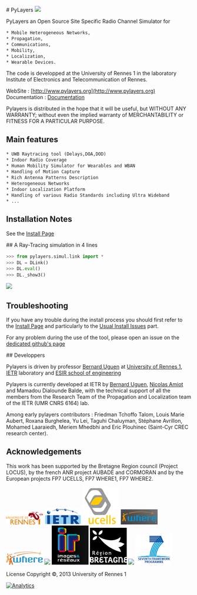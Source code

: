 # PyLayers 
<img src="https://github.com/pylayers/pylayers/blob/master/doc/_static/logo.png" width="150">


PyLayers an Open Source Site Specific Radio Channel Simulator for 

    * Mobile Heterogeneous Networks,
    * Propagation,
    * Communications,
    * Mobility,
    * Localization,
    * Wearable Devices.

The code is developped at the University of Rennes 1 in the laboratory
Institute of Electronics and Telecommunication of Rennes. 

WebSite : [http://www.pylayers.org](http://www.pylayers.org)
Documentation : [Documentation](http://pylayers.github.io/pylayers/notebook/TOC.html)

Pylayers is distributed in the hope that it will be useful, but WITHOUT ANY WARRANTY; without even the implied warranty of MERCHANTABILITY or FITNESS FOR A PARTICULAR PURPOSE.

## Main features

    * UWB Raytracing tool (Delays,DOA,DOD)
    * Indoor Radio Coverage
    * Human Mobility Simulator for Wearables and WBAN
    * Handling of Motion Capture
    * Rich Antenna Patterns Description
    * Heterogeneous Networks
    * Indoor Localization Platform
    * Handling of various Radio Standards including Ultra Wideband
    * ...

## Installation Notes

See the [Install Page](https://github.com/pylayers/pylayers/blob/master/INSTALL.md)


## A Ray-Tracing simulation in 4 lines 

```python
>>> from pylayers.simul.link import *
>>> DL = DLink()
>>> DL.eval()
>>> DL._show3()
```
<img src="https://github.com/pylayers/pylayers/blob/master/doc/_static/_show3.png" width="300">

## Troubleshooting

If you have any trouble during the install process you should first refer to the [Install Page](https://github.com/pylayers/pylayers/blob/master/INSTALL.md) and particularly to the [Usual Install Issues](https://github.com/pylayers/pylayers/blob/master/INSTALL.md#usual-install-issues) part.

For any problem during the use of the tool, please open an issue on the [dedicated github's page](https://github.com/pylayers/pylayers/issues)

## Developpers

Pylayers is driven by professor [Bernard Uguen](mailto:bernard.uguen@univ-rennes1.fr) at [University of Rennes 1](www.univ-rennes1.fr), [IETR](www.ietr.fr) laboratory and [ESIR school of engineering](esir.univ-rennes1.fr)

Pylayers is currently developed at IETR by [Bernard Uguen](mailto:bernard.uguen@univ-rennes1.fr), [Nicolas Amiot](mailto:nicolas.amiot@univ-rennes1.fr) and Mamadou Dialounde Balde, with the technical support of all the members from the Research Team of the Propagation and Localization team of the IETR (UMR CNRS 6164) lab.

Among early pylayers contributors : Friedman Tchoffo Talom, Louis Marie Aubert, Roxana Burghelea, Yu Lei, Taguhi Chaluyman, Stéphane Avrillon, Mohamed Laaraiedh, Meriem Mhedbhi and Eric Plouhinec (Saint-Cyr CREC research center).

## Acknowledgements

This work has been supported by the Bretagne Region council (Project LOCUS), by the french ANR project AUBADE and CORMORAN and by the European projects FP7 UCELLS, FP7 WHERE1, FP7 WHERE2.

<img src="https://github.com/pylayers/pylayers/blob/master/doc/_static/logoUR1.jpg" width="100">
<img src="https://github.com/pylayers/pylayers/blob/master/doc/_static/logoIETR.jpg" width="100
">
<img src="https://github.com/pylayers/pylayers/blob/master/doc/_static/ucells.png" width="100">
<img src="https://github.com/pylayers/pylayers/blob/master/doc/_static/where1logo.jpg" width="100">
<img src="https://github.com/pylayers/pylayers/blob/master/doc/_static/WHERE2_Logo.jpg" width="100">
<img src="https://github.com/pylayers/pylayers/blob/master/doc/_static/Cormo.png" width="100">
<img src="https://github.com/pylayers/pylayers/blob/master/doc/_static/IR.png" width="100">
<img src="https://github.com/pylayers/pylayers/blob/master/doc/_static/bretagnegd.jpg" width="100">
<img src="https://github.com/pylayers/pylayers/blob/master/doc/_static/anr.png" width="100">
<img src="https://github.com/pylayers/pylayers/blob/master/doc/_static/fp7.png" width="100">



License
Copyright ©, 2013 University of Rennes 1
<!-- 
Pylayers is free software: you can redistribute it and/or modify it under the terms of the GNU General Public License as published by the Free Software Foundation, either version 3 of the License, or (at your option) any later version. -->






[![Analytics](https://ga-beacon.appspot.com/UA-34943220-2/pylayers/pylayers)](https://github.com/igrigorik/ga-beacon)
